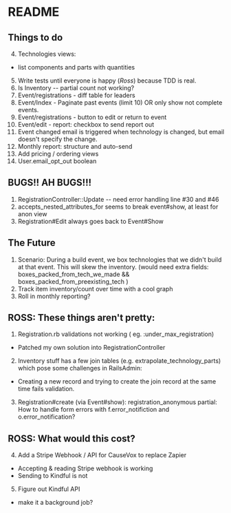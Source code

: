 # README

## Things to do
4. Technologies views:
  - list components and parts with quantities
5. Write tests until everyone is happy (*Ross*) because TDD is real.
6. Is Inventory -- partial count not working?
7. Event/registrations - diff table for leaders
8. Event/Index - Paginate past events (limit 10) OR only show not complete events.
9. Event/registrations - button to edit or return to event
10. Event/edit - report: checkbox to send report out
11. Event changed email is triggered when technology is changed, but email doesn't specify the change.
12. Monthly report: structure and auto-send
13. Add pricing / ordering views
14. User.email_opt_out boolean

## BUGS!! AH BUGS!!!
1. RegistrationController::Update -- need error handling line #30 and #46
2. accepts_nested_attributes_for seems to break event#show, at least for anon view
4. Registration#Edit always goes back to Event#Show

## The Future
1. Scenario: During a build event, we box technologies that we didn't build at that event. This will skew the inventory. (would need extra fields: boxes_packed_from_tech_we_made && boxes_packed_from_preexisting_tech )
3. Track item inventory/count over time with a cool graph
4. Roll in monthly reporting?

## ROSS: These things aren't pretty:
1. Registration.rb validations not working ( eg. :under_max_registration)
  * Patched my own solution into RegistrationController
2. Inventory stuff has a few join tables (e.g. extrapolate_technology_parts) which pose some challenges in RailsAdmin:
  * Creating a new record and trying to create the join record at the same time fails validation.
3. Registration#create (via Event#show): registration_anonymous partial: How to handle form errors with f.error_notifiction and o.error_notification?

## ROSS: What would this cost?
4. Add a Stripe Webhook / API for CauseVox to replace Zapier
  * Accepting & reading Stripe webhook is working
  * Sending to Kindful is not
5. Figure out Kindful API
  * make it a background job?
